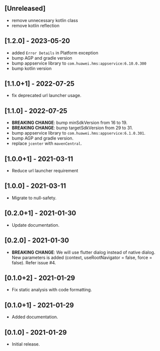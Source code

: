 ## [Unreleased]

- remove unnecessary kotlin class
- remove kotlin reflection

## [1.2.0] - 2023-05-20

- added `Error Details` in Platform exception
- bump AGP and gradle version
- bump appservice library to `com.huawei.hms:appservice:6.10.0.300`
- bump kotlin version

## [1.1.0+1] - 2022-07-25

- fix deprecated url launcher usage.

## [1.1.0] - 2022-07-25

- **BREAKING CHANGE**: bump minSdkVersion from 16 to 19.
- **BREAKING CHANGE**: bump targetSdkVersion from 29 to 31.
- bump appservice library to `com.huawei.hms:appservice:6.1.0.301`.
- bump AGP and gradle version.
- replace `jcenter` with `mavenCentral`.

## [1.0.0+1] - 2021-03-11

- Reduce url launcher requirement

## [1.0.0] - 2021-03-11

- Migrate to null-safety.

## [0.2.0+1] - 2021-01-30

- Update documentation.

## [0.2.0] - 2021-01-30

- **BREAKING CHANGE**: We will use flutter dialog instead of native dialog. New parameters is added (context, useRootNavigator = false, force = false). Refer issue #4.

## [0.1.0+2] - 2021-01-29

- Fix static analysis with code formatting.

## [0.1.0+1] - 2021-01-29

- Added documentation.

## [0.1.0] - 2021-01-29

- Initial release.
